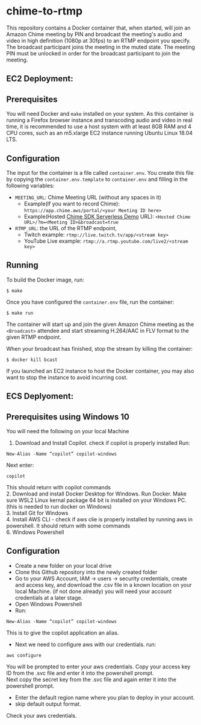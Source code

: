 # chime-to-rtmp

This repository contains a Docker container that, when started, will join an Amazon Chime meeting by PIN and broadcast the meeting's audio and video in high definition (1080p at 30fps) to an RTMP endpoint you specify. The broadcast participant joins the meeting in the muted state. The meeting PIN must be unlocked in order for the broadcast participant to join the meeting.

## EC2 Deployment:

## Prerequisites

You will need Docker and `make` installed on your system. As this container is running a Firefox browser instance and transcoding audio and video in real time, it is recommended to use a host system with at least 8GB RAM and 4 CPU cores, such as an m5.xlarge EC2 instance running Ubuntu Linux 18.04 LTS.
 
## Configuration

The input for the container is a file called `container.env`. You create this file by copying the `container.env.template` to `container.env` and filling in the following variables:
 
 
* `MEETING_URL`: Chime Meeting URL (without any spaces in it)
  * Example(If you want to record Chime): `https://app.chime.aws/portal/<your Meeting ID here>`
  * Example(Hosted [Chime SDK Serverless Demo](https://github.com/aws/amazon-chime-sdk-js/tree/master/demos/serverless) URL): `<Hosted Chime URL>/?m=<Meeting ID>&broadcast=true`
* `RTMP_URL`: the URL of the RTMP endpoint,
  * Twitch example: `rtmp://live.twitch.tv/app/<stream key>`
  * YouTube Live example: `rtmp://a.rtmp.youtube.com/live2/<stream key>`

## Running

To build the Docker image, run:
 
```
$ make
```
 
Once you have configured the `container.env` file, run the container:
 
```
$ make run
```
 
The container will start up and join the given Amazon Chime meeting as the `<Broadcast>` attendee and start streaming H.264/AAC in FLV format to the given RTMP endpoint.

When your broadcast has finished, stop the stream by killing the container:

```
$ docker kill bcast
```

If you launched an EC2 instance to host the Docker container, you may also want to stop the instance to avoid incurring cost.

## ECS Deplyoment:

## Prerequisites using Windows 10

You will need the following on your local Machine
1. Download and Install Copilot. check if copilot is properly installed
Run:
 ``` 
 New-Alias -Name “copilot” copilot-windows 
 ``` 
 Next enter:
 ```
 copilot
 ```
 This should return with copilot commands  
2. Download and install Docker Desktop for Windows. Run Docker. Make sure WSL2 Linux kernal package 64 bit is installed on your Windows PC. (this is needed to run docker on Windows)   
3. Install Git for Windows  
4. Install AWS CLI - check if aws clie is properly installed by running aws in powershell. It should return with some commands  
6. Windows Powershell  

## Configuration

* Create a new folder on your local drive
* Clone this Github repository into the newly created folder
* Go to your AWS Account, IAM -> users -> security credentials, create and access key, and download the .csv file in a known location on your local Machine. (if not done already) you will need your account credentials at a later stage.
* Open Windows Powershell 
* Run:
 ``` 
 New-Alias -Name “copilot” copilot-windows 
 ``` 
 This is to give the copilot application an alias.   
 * Next we need to configure aws with our credentials. 
 run:
 ```
 aws configure
 ```
 You will be prompted to enter your aws credentials. Copy your access key ID from the .svc file and enter it into the powershell prompt.  
 Next copy the secret key from the .svc file and again enter it into the powershell prompt.  
 * Enter the default region name where you plan to deploy in your account.  
 * skip default output format.  
 
 Check your aws credentials.  
 
 
 
 

